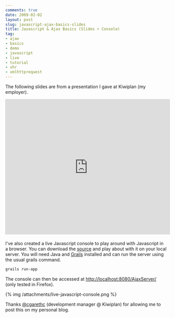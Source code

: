 ```yaml
---
comments: true
date: 2009-02-02
layout: post
slug: javascript-ajax-basics-slides
title: Javascript & Ajax Basics (Slides + Console)
tag:
- ajax
- basics
- demo
- javascript
- live
- tutorial
- xhr
- xmlhttprequest
---
```


The following slides are from a presentation I gave at Kiwiplan (my employer).

<iframe src="http://www.slideshare.net/slideshow/embed_code/978961" width="512" height="421" frameborder="0" marginwidth="0" marginheight="0" scrolling="no" style="border:1px solid #CCC;border-width:1px 1px 0;margin-bottom:5px" allowfullscreen> </iframe>

I've also created a live Javascript console to play around with Javascript in a browser.  You can download the [source](/attachments/ajaxservertutorial.zip) and play about with it on your local server.  You will need Java and [Grails](http://grails.org) installed and can run the server using the usual grails command.
``` bash
grails run-app
```
The console can then be accessed at [http://localhost:8080/AjaxServer/](http://localhost:8080/AjaxServer/)  (only tested in Firefox).

{% img /attachments/live-javascript-console.png %}

Thanks [@cgarethc](http://twitter.com/cgarethc) (development manager @ Kiwiplan) for allowing me to post this on my personal blog.

